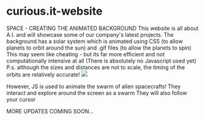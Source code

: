 # curious.it-website
SPACE - CREATING THE ANIMATED BACKGROUND
This website is all about A.I. and will showcase some of our company's latest projects.
The background has a solar system which is animated using CSS (to allow planets to orbit around the sun)
and .gif files (to allow the planets to spin)
This may seem like cheating - but its far more efficient and not computationally intensive at all
(There is absolutely no Javascript used yet)
P.s. although the sizes and distances are not to scale, the timing of the orbits are relatively accurate!
![](https://raw.githubusercontent.com/mohammedterry/curious.it-website/master/screenshots/solar_system.jpg)

However, JS is used to animate the swarm of alien spacecrafts!
They interact and explore around the screen as a swarm
They will also follow your cursor

MORE UPDATES COMING SOON...
